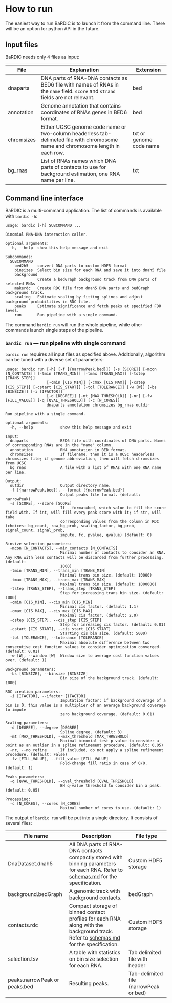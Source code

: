 # How to run

The easiest way to run BaRDIC is to launch it from the command line. There will be an option for python API in the future.

## Input files

BaRDIC needs only 4 files as input:

|File|Explanation|Extension|
|-|-|-|
|dnaparts|DNA parts of RNA-DNA contacts as BED6 file with names of RNAs in the `name` field. `score` and `strand` fields are not relevant.|bed|
|annotation|Genome annotation that contains coordinates of RNAs genes in BED6 format.|bed|
|chromsizes|Either UCSC genome code name or two-column headerless tab-delimeted file with chromosome name and chromosome length in each row.|txt or genome code name|
|bg_rnas|List of RNAs names which DNA parts of contacts to use for background estimation, one RNA name per line.|txt|

## Command line interface

BaRDIC is a multi-command application. The list of commands is available with `bardic -h`:

```{bash}
usage: bardic [-h] SUBCOMMAND ...

Binomial RNA-DNA interaction caller.

optional arguments:
  -h, --help  show this help message and exit

Subcommands:
  SUBCOMMAND
    bed2h5    convert DNA parts to custom HDF5 format
    binsizes  Select bin size for each RNA and save it into dnah5 file
    background
              Create a bedGraph background track from DNA parts of selected RNAs
    makerdc   Create RDC file from dnah5 DNA parts and bedGraph background track.
    scaling   Estimate scaling by fitting splines and adjust background probabilities in RDC file.
    peaks     Estimate significance and fetch peaks at specified FDR level.
    run       Run pipeline with a single command.
```

The command `bardic run` will run the whole pipeline, while other commands launch single steps of the pipeline. 

### `bardic run` &mdash; run pipeline with single command

`bardic run` requires all input files as specified above. Additionally, algorithm can be tuned with a diverse set of parameters:

```{bash}
usage: bardic run [-h] [-f [{narrowPeak,bed}]] [-s [SCORE]] [-mcon [N_CONTACTS]] [-tmin [TRANS_MIN]] [-tmax [TRANS_MAX]] [-tstep [TRANS_STEP]]
                  [-cmin [CIS_MIN]] [-cmax [CIS_MAX]] [-cstep [CIS_STEP]] [-cstart [CIS_START]] [-tol [TOLERANCE]] [-w [W]] [-bs [BINSIZE]] [-i [IFACTOR]]
                  [-d [DEGREE]] [-mt [MAX_THRESHOLD]] [-nr] [-fv [FILL_VALUE]] [-q [QVAL_THRESHOLD]] [-c [N_CORES]]
                  dnaparts annotation chromsizes bg_rnas outdir

Run pipeline with a single command.

optional arguments:
  -h, --help            show this help message and exit

Input:
  dnaparts              BED6 file with coordinates of DNA parts. Names of corresponding RNAs are in the "name" column.
  annotation            RNA annotation in BED format.
  chromsizes            If filename, then it is a UCSC headerless chromsizes file; if genome abbreviation, then will fetch chromsizes from UCSC
  bg_rnas               A file with a list of RNAs with one RNA name per line.

Output:
  outdir                Output directory name.
  -f [{narrowPeak,bed}], --format [{narrowPeak,bed}]
                        Output peaks file format. (default: narrowPeak)
  -s [SCORE], --score [SCORE]
                        If --format=bed, which value to fill the score field with. If int, will fill every peak score with it; if str, will take
                        corresponding values from the column in RDC (choices: bg_count, raw_bg_prob, scaling_factor, bg_prob, signal_count, signal_prob,
                        impute, fc, pvalue, qvalue) (default: 0)

Binsize selection parameters:
  -mcon [N_CONTACTS], --min_contacts [N_CONTACTS]
                        Minimal number of contacts to consider an RNA. Any RNA with less contacts will be discarded from further processing. (default:
                        1000)
  -tmin [TRANS_MIN], --trans_min [TRANS_MIN]
                        Minimal trans bin size. (default: 10000)
  -tmax [TRANS_MAX], --trans_max [TRANS_MAX]
                        Maximal trans bin size. (default: 1000000)
  -tstep [TRANS_STEP], --trans_step [TRANS_STEP]
                        Step for increasing trans bin size. (default: 1000)
  -cmin [CIS_MIN], --cis_min [CIS_MIN]
                        Minimal cis factor. (default: 1.1)
  -cmax [CIS_MAX], --cis_max [CIS_MAX]
                        Maximal cis factor. (default: 2.0)
  -cstep [CIS_STEP], --cis_step [CIS_STEP]
                        Step for inreasing cis factor. (default: 0.01)
  -cstart [CIS_START], --cis_start [CIS_START]
                        Starting cis bin size. (default: 5000)
  -tol [TOLERANCE], --tolerance [TOLERANCE]
                        Maximal absolute difference between two consecutive cost function values to consider optimization converged. (default: 0.01)
  -w [W], --window [W]  Window size to average cost function values over. (default: 1)

Background parameters:
  -bs [BINSIZE], --binsize [BINSIZE]
                        Bin size of the background track. (default: 1000)

RDC creation parameters:
  -i [IFACTOR], --ifactor [IFACTOR]
                        Imputation factor: if background coverage of a bin is 0, this value is a multiplier of an average background coverage to impute
                        zero background coverage. (default: 0.01)

Scaling parameters:
  -d [DEGREE], --degree [DEGREE]
                        Spline degree. (default: 3)
  -mt [MAX_THRESHOLD], --max_threshold [MAX_THRESHOLD]
                        Maximal binomial test p-value to consider a point as an outlier in a spline refinement procedure. (default: 0.05)
  -nr, --no_refine      If included, do not apply a spline refinement procedure. (default: False)
  -fv [FILL_VALUE], --fill_value [FILL_VALUE]
                        Fold-change fill ratio in case of 0/0. (default: 1)

Peaks parameters:
  -q [QVAL_THRESHOLD], --qval_threshold [QVAL_THRESHOLD]
                        BH q-value threshold to consider bin a peak. (default: 0.05)

Processing:
  -c [N_CORES], --cores [N_CORES]
                        Maximal number of cores to use. (default: 1)
```

The output of `bardic run` will be put into a single directory. It consists of several files:

|File name|Description|File type|
|-|-|-|
|DnaDataset.dnah5|All DNA parts of RNA-DNA contacts compactly stored with binning parameters for each RNA. Refer to [schemas.md](./schemas.md) for the specification.|Custom HDF5 storage|
|background.bedGraph|A genomic track with background contacts.|bedGraph|
|contacts.rdc|Compact storage of binned contact profiles for each RNA along with the background track. Refer to [schemas.md](./schemas.md) for the specification.|Custom HDF5 storage|
|selection.tsv|A table with statistics on bin size selection for each RNA.|Tab delimited file with header|
|peaks.narrowPeak or peaks.bed|Resulting peaks.|Tab-delimited file (narrowPeak or bed)|